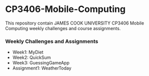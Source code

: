 # CP3406-Mobile-Computing
This repository contain JAMES COOK UNIVERSITY CP3406 Mobile Computing weekly challenges and course assignments.

### Weekly Challenges and Assignments
* Week1: MyDiet
* Week2: QuickSum
* Week3: GuessingGameApp
* Assignment1: WeatherToday
